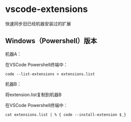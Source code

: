 # vscode-extensions
快速同步旧已经机器安装过的扩展

## Windows（Powershell）版本

机器A：

在VSCode Powershell终端中：
```
code --list-extensions > extensions.list
```

机器B：

将extension.list复制到机器B

在VSCode Powershell终端中：

```
cat extensions.list | % { code --install-extension $_}
```
